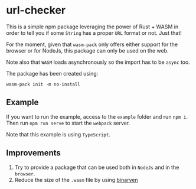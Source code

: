 # url-checker

This is a simple npm package leveraging the power of Rust + WASM in order to tell you if some `String` has a proper `URL` format or not. Just that!

For the moment, given that `wasm-pack` only offers either support for the browser or for NodeJs, this package can only be used on the web.

Note also that `WASM` loads asynchronously so the import has to be `async` too.

The package has been created using:

`wasm-pack init -m no-install`

## Example

If you want to run the example, access to the `example` folder and run `npm i`. Then run `npm run serve` to start the `webpack` server.

Note that this example is using `TypeScript`.

## Improvements

1. Try to provide a package that can be used both in `NodeJs` and in the `browser`.
1. Reduce the size of the `.wasm` file by using [binaryen](https://github.com/WebAssembly/binaryen)
